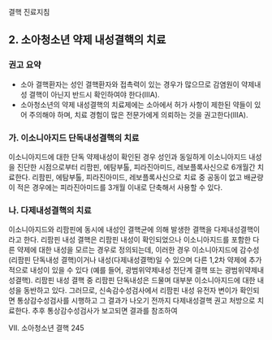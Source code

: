 결핵 진료지침

## 2. 소아청소년 약제 내성결핵의 치료

### 권고 요약

- 소아 결핵환자는 성인 결핵환자와 접촉력이 있는 경우가 많으므로 감염원이 약제내성 결핵이 아닌지 반드시 확인하여야 한다(IIIA).
- 소아청소년의 약제 내성결핵의 치료제에는 소아에서 허가 사항이 제한된 약들이 있어 주의해야 하며, 치료 경험이 많은 전문가에게 의뢰하는 것을 권고한다(IIIA).

### 가. 이소니아지드 단독내성결핵의 치료

이소니아지드에 대한 단독 약제내성이 확인된 경우 성인과 동일하게 이소니아지드 내성을 진단한 시점으로부터 리팜핀, 에탐부톨, 피라진아미드, 레보플록사신으로 6개월간 치료한다. 리팜핀, 에탐부톨, 피라진아미드, 레보플록사신으로 치료 중 공동이 없고 배균량이 적은 경우에는 피라진아미드를 3개월 이내로 단축해서 사용할 수 있다.

### 나. 다제내성결핵의 치료

이소니아지드와 리팜핀에 동시에 내성인 결핵균에 의해 발생한 결핵을 다제내성결핵이라고 한다. 리팜핀 내성 결핵은 리팜핀 내성이 확인되었으나 이소니아지드를 포함한 다른 약제에 대한 내성을 모르는 경우로 정의되는데, 이러한 경우 이소니아지드에 감수성(리팜핀 단독내성 결핵)이거나 내성(다제내성결핵)일 수 있으며 다른 1,2차 약제에 추가적으로 내성이 있을 수 있다 (예를 들어, 광범위약제내성 전단계 결핵 또는 광범위약제내성결핵). 리팜핀 내성 결핵 중 리팜핀 단독내성은 드물며 대부분 이소니아지드에 대한 내성을 동반하고 있다. 그러므로, 신속감수성검사에서 리팜핀 내성 유전자 변이가 확인되면 통상감수성검사를 시행하고 그 결과가 나오기 전까지 다제내성결핵 권고 처방으로 치료한다. 추후 통상감수성검사가 보고되면 결과를 참조하여

VII. 소아청소년 결핵 <PAGE>245